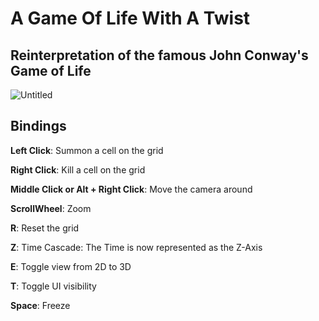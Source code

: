 # A Game Of Life With A Twist

## Reinterpretation of the famous John Conway's Game of Life

![Untitled](https://github.com/NoeBrt/Game-Of-Life-3D/assets/94910317/3752d0c9-c1a4-421e-a076-b108d0435597)

## Bindings

**Left Click**: Summon a cell on the grid

**Right Click**: Kill a cell on the grid

**Middle Click or Alt + Right Click**: Move the camera around

**ScrollWheel**: Zoom

**R**: Reset the grid

**Z**: Time Cascade: The Time is now represented as the Z-Axis

**E**: Toggle view from 2D to 3D

**T**: Toggle UI visibility

**Space**: Freeze

